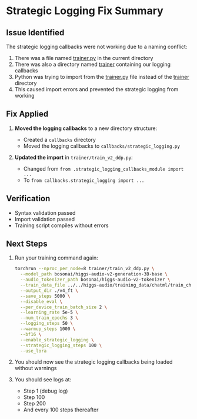 # Strategic Logging Fix Summary

## Issue Identified

The strategic logging callbacks were not working due to a naming conflict:

1. There was a file named [trainer.py](file:///Users/vikram.solanki/Projects/exp/level1/speech_synth/train-higgs-audio/trainer.py) in the current directory
2. There was also a directory named [trainer](file:///Users/vikram.solanki/Projects/exp/level1/speech_synth/train-higgs-audio/trainer.py#L0-L809) containing our logging callbacks
3. Python was trying to import from the [trainer.py](file:///Users/vikram.solanki/Projects/exp/level1/speech_synth/train-higgs-audio/trainer.py) file instead of the [trainer](file:///Users/vikram.solanki/Projects/exp/level1/speech_synth/train-higgs-audio/trainer.py#L0-L809) directory
4. This caused import errors and prevented the strategic logging from working

## Fix Applied

1. **Moved the logging callbacks** to a new directory structure:
   - Created a `callbacks` directory
   - Moved the logging callbacks to `callbacks/strategic_logging.py`

2. **Updated the import** in `trainer/train_v2_ddp.py`:
   - Changed from `from .strategic_logging_callbacks_module import ...`
   - To `from callbacks.strategic_logging import ...`

## Verification

- Syntax validation passed
- Import validation passed
- Training script compiles without errors

## Next Steps

1. Run your training command again:
   ```bash
   torchrun --nproc_per_node=8 trainer/train_v2_ddp.py \
     --model_path bosonai/higgs-audio-v2-generation-3B-base \
     --audio_tokenizer_path bosonai/higgs-audio-v2-tokenizer \
     --train_data_file ../../higgs-audio/training_data/chatml/train_chatml_samples.json \
     --output_dir ./v4_ft \
     --save_steps 5000 \
     --disable_eval \
     --per_device_train_batch_size 2 \
     --learning_rate 5e-5 \
     --num_train_epochs 3 \
     --logging_steps 50 \
     --warmup_steps 1000 \
     --bf16 \
     --enable_strategic_logging \
     --strategic_logging_steps 100 \
     --use_lora
   ```

2. You should now see the strategic logging callbacks being loaded without warnings

3. You should see logs at:
   - Step 1 (debug log)
   - Step 100
   - Step 200
   - And every 100 steps thereafter